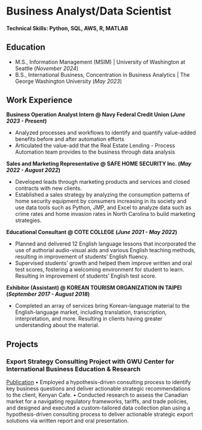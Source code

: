 # Business Analyst/Data Scientist

#### Technical Skills: Python, SQL, AWS, R, MATLAB

## Education							       		
- M.S., Information Management (MSIM)	| University of Washington at Seattle (_November 2024_)	 			        		
- B.S., International Business, Concentration in Business Analytics | The George Washington University (_May 2023_)

## Work Experience
**Business Operation Analyst Intern @ Navy Federal Credit Union (_June 2023 - Present_)**
- Analyzed processes and workflows to identify and quantify value-added benefits before and after automation efforts
- Articulated the value-add that the Real Estate Lending - Process Automation team provides to the business through data analysis

**Sales and Marketing Representative @ SAFE HOME SECURITY Inc. (_May 2022 - August 2022_)**
- Developed leads through marketing products and services and closed contracts with new clients.
- Established a sales strategy by analyzing the consumption patterns of home security equipment by consumers increasing in its society and use data tools such as Python, JMP, and Excel to analyze data such as crime rates and home invasion rates in North Carolina to build marketing strategies.

**Educational Consultant @ COTE COLLEGE (_June 2021 - May 2022_)**
- Planned and delivered 12 English language lessons that incorporated the use of authorial audio-visual aids and various English teaching methods, resulting in improvement of students’ English fluency.
- Supervised students’ growth and helped them improve written and oral test scores, fostering a welcoming environment for student to learn. Resulting in improvement of students’ English test score.

**Exhibitor (Assistant) @ KOREAN TOURISM ORGANIZATION IN TAIPEI (_September 2017 - August 2018_)**
- Completed an array of services bring Korean-language material to the English-language market, including translation, transcription, interpretation, and more. Resulting in clients having greater understanding about the material.
  
## Projects
### Export Strategy Consulting Project with GWU Center for International Business Education & Research
[Publication](https://www.canva.com/design/DAFf0654NE4/JJirpirMMVMsD8okEpkG0g/edit)
• Employed a hypothesis-driven consulting process to identify key business questions and deliver actionable strategic recommendations to the client, Kenyan Cafe. 
• Conducted research to assess the Canadian market for a navigating regulatory frameworks, tariffs, and trade policies, and designed and executed a custom-tailored data collection plan using a hypothesis-driven consulting process to deliver actionable strategic export solutions via written report and oral presentation.
